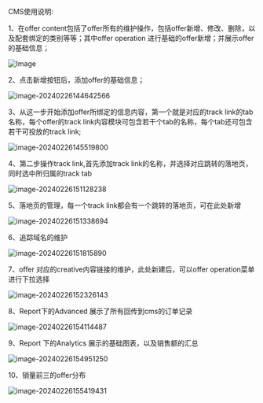 CMS使用说明:

1、在offer content包括了offer所有的维护操作，包括offer新增、修改、删除，以及配套绑定的类别等等；其中offer operation 进行基础的offer新增；并展示offer的基础信息；

![Image](C:\Users\haomai\AppData\Local\Temp\Image.png)



2、点击新增按钮后，添加offer的基础信息；

![image-20240226144642566](C:\Users\haomai\AppData\Roaming\Typora\typora-user-images\image-20240226144642566.png)

3、从这一步开始添加offer所绑定的信息内容，第一个就是对应的track link的tab名称，每个offer的track link内容模块可包含若干个tab的名称，每个tab还可包含若干可投放的track link;

![image-20240226145519800](C:\Users\haomai\AppData\Roaming\Typora\typora-user-images\image-20240226145519800.png)



4、第二步操作track link,首先添加track link的名称，并选择对应跳转的落地页，同时选中所归属的track tab

![image-20240226151128238](C:\Users\haomai\AppData\Roaming\Typora\typora-user-images\image-20240226151128238.png)



5、落地页的管理，每一个track link都会有一个跳转的落地页，可在此处新增

![image-20240226151338694](C:\Users\haomai\AppData\Roaming\Typora\typora-user-images\image-20240226151338694.png)



6、追踪域名的维护

![image-20240226151815890](C:\Users\haomai\AppData\Roaming\Typora\typora-user-images\image-20240226151815890.png)



7、offer 对应的creative内容链接的维护，此处新建后，可以offer operation菜单进行下拉选择

![image-20240226152326143](C:\Users\haomai\AppData\Roaming\Typora\typora-user-images\image-20240226152326143.png)



8、Report下的Advanced 展示了所有回传到cms的订单记录

![image-20240226154114487](C:\Users\haomai\AppData\Roaming\Typora\typora-user-images\image-20240226154114487.png)



9、Report 下的Analytics 展示的基础图表，以及销售额的汇总

![image-20240226154951250](C:\Users\haomai\AppData\Roaming\Typora\typora-user-images\image-20240226154951250.png)



10、销量前三的offer分布

![image-20240226155419431](C:\Users\haomai\AppData\Roaming\Typora\typora-user-images\image-20240226155419431.png)